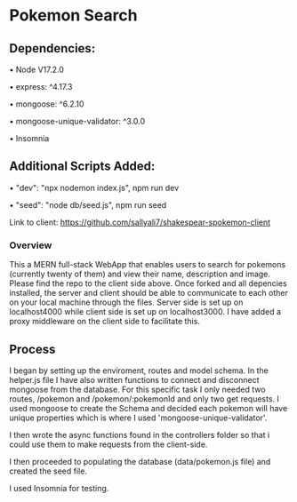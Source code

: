 # Pokemon Search #

## Dependencies: ##

• Node V17.2.0

• express: ^4.17.3

• mongoose: ^6.2.10

• mongoose-unique-validator: ^3.0.0

• Insomnia

## Additional Scripts Added: ##
• "dev": "npx nodemon index.js", npm run dev

• "seed": "node db/seed.js", npm run seed


Link to client: https://github.com/sallyali7/shakespear-spokemon-client

### Overview ###

This a MERN full-stack WebApp that enables users to search for pokemons (currently twenty of them) and view their name, description and image. Please find the  repo to the client side above. Once forked and all depencies installed, the server and client should be able to communicate to each other on your local machine through the files. Server side is set up on localhost4000 while client side is set up on localhost3000. I have added a proxy middleware on the client side to facilitate this. 


## Process ##

I began by setting up the enviroment, routes and model schema. In the helper.js file I have also written functions to connect and disconnect mongoose from the database. For this specific task I only needed two routes, /pokemon and /pokemon/:pokemonId and only two get requests. I used mongoose to create the Schema and decided each pokemon will have unique properties which is where I used 'mongoose-unique-validator'. 

I then wrote the async functions found in the controllers folder so that i could use them to make requests from the client-side. 

I then proceeded to populating the database (data/pokemon.js file) and created the seed file.  

I used Insomnia for testing. 






